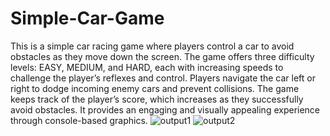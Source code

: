 # Simple-Car-Game
This is a simple car racing game where players control a car to avoid obstacles as they move down the screen. The game offers three difficulty levels: EASY, MEDIUM, and HARD, each with increasing speeds to challenge the player’s reflexes and control. Players navigate the car left or right to dodge incoming enemy cars and prevent collisions. The game keeps track of the player’s score, which increases as they successfully avoid obstacles. It provides an engaging and visually appealing experience through console-based graphics.
![output1](https://github.com/airin55/Simple-Car-Game/assets/111304067/9ae96a76-6fb4-44e2-b72f-759ffd85f1ad)
![output2](https://github.com/airin55/Simple-Car-Game/assets/111304067/a2cd4d67-6031-4cb6-8f58-1807228d6227)
